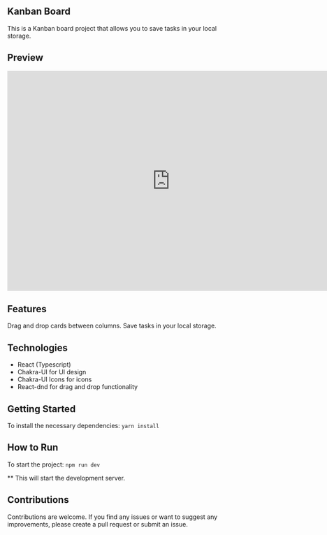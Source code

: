 ## Kanban Board
This is a Kanban board project that allows you to save tasks in your local storage.

## Preview
<iframe src="https://www.veed.io/embed/57bc6b1f-a407-43f7-9d31-a426cf7305c0" width="744" height="504" frameborder="0" title="Gravação de Tela 2023-04-03 às 16.50.48" webkitallowfullscreen mozallowfullscreen allowfullscreen></iframe>

## Features
Drag and drop cards between columns.
Save tasks in your local storage.


## Technologies
- React (Typescript)
- Chakra-UI for UI design
- Chakra-UI Icons for icons
- React-dnd for drag and drop functionality

## Getting Started
To install the necessary dependencies: 
`yarn install`

## How to Run
To start the project:
`npm run dev`


** This will start the development server.


## Contributions
Contributions are welcome. If you find any issues or want to suggest any improvements, please create a pull request or submit an issue.
